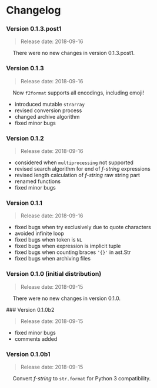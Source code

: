 # Changelog

### Version 0.1.3.post1

 > Release date: 2018-09-16

&emsp; There were no new changes in version 0.1.3.post1.

### Version 0.1.3

 > Release date: 2018-09-16

&emsp; Now `f2format` supports all encodings, including emoji!

 - introduced mutable `strarray`
 - revised conversion process
 - changed archive algorithm
 - fixed minor bugs

### Version 0.1.2

 > Release date: 2018-09-16

 - considered when `multiprocessing` not supported
 - revised search algorithm for end of *f-string* expressions
 - revised length calculation of *f-string* raw string part
 - renamed functions
 - fixed minor bugs

### Version 0.1.1

 > Release date: 2018-09-16

 - fixed bugs when try exclusively due to quote characters
 - avoided infinite loop
 - fixed bugs when token is `NL`
 - fixed bugs when expression is implicit tuple
 - fixed bugs when counting braces `'{}'` in ast.Str
 - fixed bugs when archiving files

### Version 0.1.0 (initial distribution)

 > Release date: 2018-09-15

&emsp; There were no new changes in version 0.1.0.

### Version 0.1.0b2

 > Release date: 2018-09-15

 - fixed minor bugs
 - comments added

### Version 0.1.0b1

 > Release date: 2018-09-15

&emsp; Convert *f-string* to `str.format` for Python 3 compatibility.
